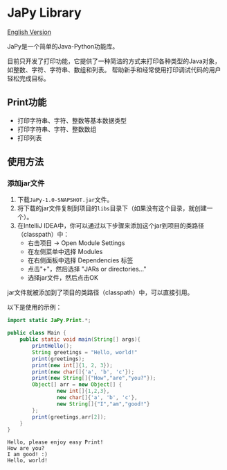# JaPy Library
[English Version](README.md)

JaPy是一个简单的Java-Python功能库。

目前只开发了打印功能，它提供了一种简洁的方式来打印各种类型的Java对象，如整数、字符、字符串、数组和列表。
帮助新手和经常使用打印调试代码的用户轻松完成目标。
## Print功能

- 打印字符串、字符、整数等基本数据类型
- 打印字符串、字符、整数数组
- 打印列表

## 使用方法

### 添加jar文件

1. 下载`JaPy-1.0-SNAPSHOT.jar`文件。
2. 将下载的jar文件复制到项目的`libs`目录下（如果没有这个目录，就创建一个）。
3. 在IntelliJ IDEA中，你可以通过以下步骤来添加这个jar到项目的类路径（classpath）中：
    - 右击项目 -> Open Module Settings
    - 在左侧菜单中选择 Modules
    - 在右侧面板中选择 Dependencies 标签
    - 点击"+"，然后选择 "JARs or directories..."
    - 选择jar文件，然后点击OK

jar文件就被添加到了项目的类路径（classpath）中，可以直接引用。

以下是使用的示例：

```java
import static JaPy.Print.*;

public class Main {
    public static void main(String[] args){
        printHello();
        String greetings = "Hello, world!"
        print(greetings);
        print(new int[]{1, 2, 3});
        print(new char[]{'a', 'b', 'c'});
        print(new String[]{"How","are","you?"});
        Object[] arr = new Object[] {
                new int[]{1,2,3},
                new char[]{'a', 'b', 'c'},
                new String[]{"I","am","good!"}
        };
        print(greetings,arr[2]);
    }
}

```
```
Hello, please enjoy easy Print!
How are you? 
I am good! :) 
Hello, world! 
```